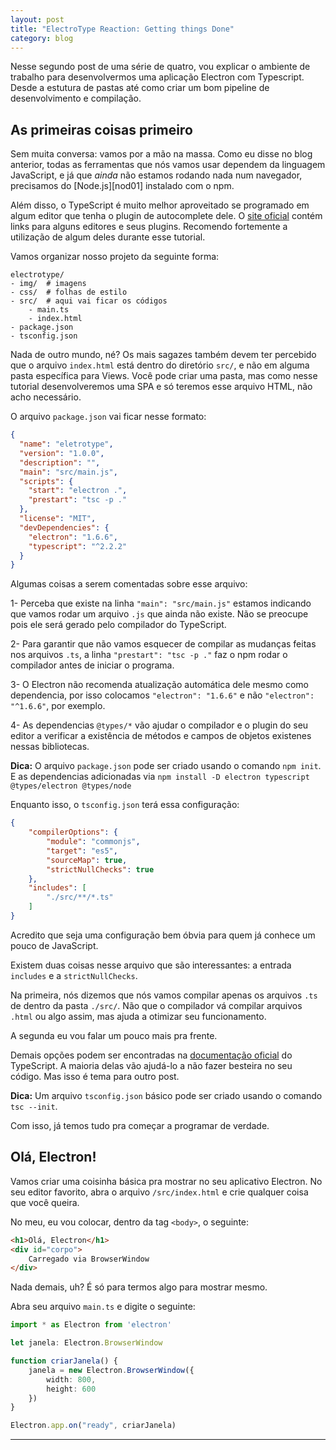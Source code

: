 ```yaml
---
layout: post
title: "ElectroType Reaction: Getting things Done"
category: blog
---
```


Nesse segundo post de uma série de quatro, vou explicar o ambiente de trabalho para desenvolvermos uma aplicação Electron com Typescript. 
Desde a estutura de pastas até como criar um bom pipeline de desenvolvimento e compilação.

## As primeiras coisas primeiro

Sem muita conversa: vamos por a mão na massa.
Como eu disse no blog anterior, todas as ferramentas que nós vamos usar dependem da linguagem JavaScript, e já que _ainda_ não estamos rodando nada num navegador, precisamos do [Node.js][nod01] instalado com o npm.

Além disso, o TypeScript é muito melhor aproveitado se programado em algum editor que tenha o plugin de autocomplete dele.
O [site oficial][typ01] contém links para alguns editores e seus plugins.
Recomendo fortemente a utilização de algum deles durante esse tutorial.

Vamos organizar nosso projeto da seguinte forma:

```
electrotype/
- img/  # imagens
- css/  # folhas de estilo
- src/  # aqui vai ficar os códigos
    - main.ts
    - index.html
- package.json
- tsconfig.json
```

Nada de outro mundo, né? 
Os mais sagazes também devem ter percebido que o arquivo `index.html` está dentro do diretório `src/`, e não em alguma pasta específica para Views.
Você pode criar uma pasta, mas como nesse tutorial desenvolveremos uma SPA e só teremos esse arquivo HTML, não acho necessário.

O arquivo `package.json` vai ficar nesse formato:

```json
{
  "name": "eletrotype",
  "version": "1.0.0",
  "description": "",
  "main": "src/main.js",
  "scripts": {
    "start": "electron .",
    "prestart": "tsc -p ."
  },
  "license": "MIT",
  "devDependencies": {
    "electron": "1.6.6",
    "typescript": "^2.2.2"
  }
}
```

Algumas coisas a serem comentadas sobre esse arquivo:

1-  Perceba que existe na linha `"main": "src/main.js"` estamos indicando que vamos rodar um arquivo `.js` que ainda não existe.
    Não se preocupe pois ele será gerado pelo compilador do TypeScript.

2-  Para garantir que não vamos esquecer de compilar as mudanças feitas nos arquivos `.ts`, a linha `"prestart": "tsc -p ."` faz o npm rodar o compilador antes de iniciar o programa.

3- O Electron não recomenda atualização automática dele mesmo como dependencia, por isso colocamos `"electron": "1.6.6"` e não `"electron": "^1.6.6"`, por exemplo.

4- As dependencias `@types/*` vão ajudar o compilador e o plugin do seu editor a verificar a existência de métodos e campos de objetos existenes nessas bibliotecas.
    
<aside class="alert alert-info">
<strong>Dica:</strong> O arquivo <code>package.json</code> pode ser criado usando o comando <code>npm init</code>. E as dependencias adicionadas via <code>npm install -D electron typescript @types/electron @types/node</code>
</aside>

Enquanto isso, o `tsconfig.json` terá essa configuração:

```json
{
    "compilerOptions": {
        "module": "commonjs",
        "target": "es5",         
        "sourceMap": true,          
        "strictNullChecks": true    
    },
    "includes": [
        "./src/**/*.ts"
    ]
}
```

Acredito que seja uma configuração bem óbvia para quem já conhece um pouco de JavaScript.

Existem duas coisas nesse arquivo que são interessantes: a entrada `includes` e a `strictNullChecks`.

Na primeira, nós dizemos que nós vamos compilar apenas os arquivos `.ts` de dentro da pasta `./src/`.
Não que o compilador vá compilar arquivos `.html` ou algo assim, mas ajuda a otimizar seu funcionamento.

A segunda eu vou falar um pouco mais pra frente.

Demais opções podem ser encontradas na [documentação oficial][typ01] do TypeScript.
A maioria delas vão ajudá-lo a não fazer besteira no seu código.
Mas isso é tema para outro post.

<aside class="alert alert-info">
<strong>Dica:</strong> Um arquivo <code>tsconfig.json</code> básico pode ser criado usando o comando <code>tsc --init</code>.
</aside>

Com isso, já temos tudo pra começar a programar de verdade.

## Olá, Electron!

Vamos criar uma coisinha básica pra mostrar no seu aplicativo Electron.
No seu editor favorito, abra o arquivo `/src/index.html` e crie qualquer coisa que você queira.

No meu, eu vou colocar, dentro da tag `<body>`, o seguinte:

```html
<h1>Olá, Electron</h1>
<div id="corpo">
    Carregado via BrowserWindow
</div>
```

Nada demais, uh?
É só para termos algo para mostrar mesmo.

Abra seu arquivo `main.ts` e digite o seguinte:

```ts
import * as Electron from 'electron'

let janela: Electron.BrowserWindow

function criarJanela() {
	janela = new Electron.BrowserWindow({
		width: 800,
		height: 600
	})
}

Electron.app.on("ready", criarJanela)
```


----
[typ01]: https://www.typescriptlang.org/docs/handbook/tsconfig-json.html